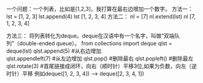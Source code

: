 一个问题：一个列表，比如是[1,2,3]，我打算在最右边增加一个数字。
方法一：
lst = [1, 2, 3]
lst.append(4)
lst
[1, 2, 3, 4]
方法二：
nl = [7]
nl.extend(lst)
nl
[7, 1, 2, 3, 4]

方法三：
将列表转化为deque。deque在汉语中有一个名字，叫做“双端队列”（double-ended queue）。
from collections import deque
qlst = deque(lst)
qlst.append(5) #从右边增加     
qlst.appendleft(7) #从左边增加
qlst.pop() #删除最右
qlst.popleft() #删除最左
qlst.rotate(3) #首尾链接成闭环，向右（顺时针）平移3位,如果为负数，向左（逆时针）平移
例如deque([1, 2, 3, 4]) --> deque([2, 3, 4, 1])


